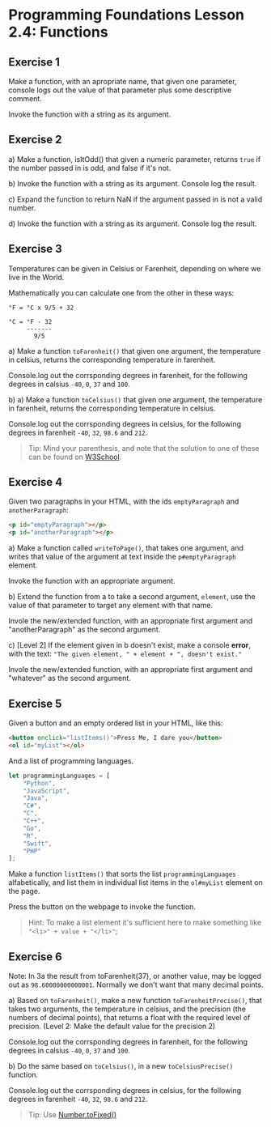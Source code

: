 # Programming Foundations Lesson 2.4: Functions

## Exercise 1

Make a function, with an apropriate name, that given one parameter, console logs out the value of that parameter plus some descriptive comment. 

Invoke the function with a string as its argument.

## Exercise 2

a) Make a function, isItOdd() that given a numeric parameter, returns `true` if the number passed in is odd, and false if it's not.

b) Invoke the function with a string as its argument. Console log the result.

c) Expand the function to return NaN if the argument passed in is not a valid number.

d) Invoke the function with a string as its argument. Console log the result.

## Exercise 3

Temperatures can be given in Celsius or Farenheit, depending on where we live in the World.

Mathematically you can calculate one from the other in these ways:
```
°F = °C x 9/5 + 32

°C = °F - 32
     -------
       9/5
```
a) Make a function `toFarenheit()` that given one argument, the temperature in celsius, returns the corresponding temperature in farenheit.

Console.log out the corrsponding degrees in farenheit, for the following degrees in calsius `-40`, `0`, `37` and `100`.

b)
a) Make a function `toCelsius()` that given one argument, the temperature in farenheit, returns the corresponding temperature in celsius.

Console.log out the corrsponding degrees in celsius, for the following degrees in farenheit `-40`, `32`, `98.6` and `212`.

> Tip: Mind your parenthesis, and note that the solution to one of these can be found on [W3School](https://www.w3schools.com/js/js_functions.asp).


## Exercise 4

Given two paragraphs in your HTML, with the ids `emptyParagraph` and `anotherParagraph`:

```html
<p id="emptyParagraph"></p>
<p id="anotherParagraph"></p>
```

a) Make a function called `writeToPage()`, that takes one argument, and writes that value of the argument at text inside the `p#emptyParagraph` element.

Invoke the function with an appropriate argument.

b) Extend the function from a to take a second argument, `element`, use the value of that parameter to target any element with that name.

Invole the new/extended function, with an appropriate first argument and "anotherParagraph" as the second argument.

c) [Level 2] If the element given in b doesn't exist, make a console **error**, with the text: `"The given element, " + element + ", doesn't exist."`

Invole the new/extended function, with an appropriate first argument and "whatever" as the second argument. 

## Exercise 5

Given a button and an empty ordered list in your HTML, like this: 

```html
<button onclick="listItems()">Press Me, I dare you</button>
<ol id="myList"></ol>
```

And a list of programming languages.

```js
let programmingLanguages = [
    "Python",
    "JavaScript", 
    "Java", 
    "C#", 
    "C", 
    "C++", 
    "Go", 
    "R", 
    "Swift", 
    "PHP"
];
```

Make a function `listItems()` that sorts the list `programmingLanguages` alfabetically, and list them in individual list items in the `ol#myList` element on the page.

Press the button on the webpage to invoke the function.

> Hint: To make a list element it's sufficient here to make something like `"<li>" + value + "</li>"`;

## Exercise 6

Note: In 3a the result from toFarenheit(37), or another value, may be logged out as `98.60000000000001`. Normally we don't want that many decimal points.

a) Based on `toFarenheit()`, make a new function `toFarenheitPrecise()`, that takes two arguments, the temperature in celsius, and the precision (the numbers of decimal points), that returns a float with the required level of precision.
(Level 2: Make the default value for the precision 2)

Console.log out the corrsponding degrees in farenheit, for the following degrees in calsius `-40`, `0`, `37` and `100`.

b) Do the same based on `toCelsius()`, in a new `toCelsiusPrecise()` function.

Console.log out the corrsponding degrees in celsius, for the following degrees in farenheit `-40`, `32`, `98.6` and `212`.

> Tip: Use [Number.toFixed()](https://developer.mozilla.org/en-US/docs/Web/JavaScript/Reference/Global_Objects/Number/toFixed)